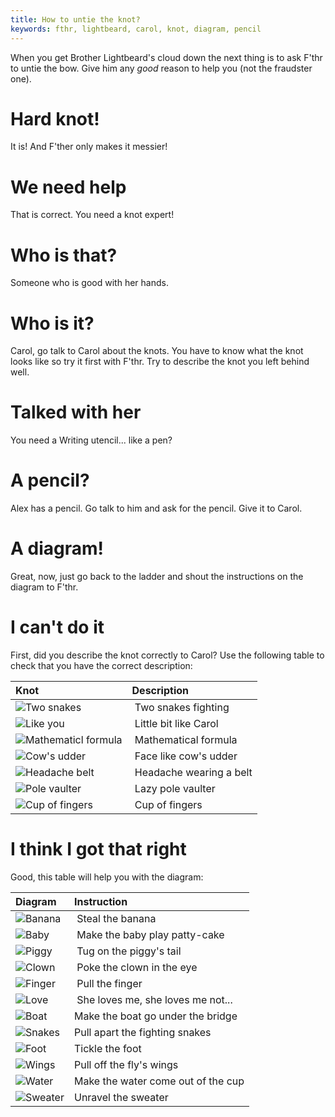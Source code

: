 ```yaml
---
title: How to untie the knot?
keywords: fthr, lightbeard, carol, knot, diagram, pencil
---
```


When you get Brother Lightbeard's cloud down the next thing is to ask F'thr to untie the bow.
Give him any _good_ reason to help you (not the fraudster one).

# Hard knot!
It is! And F'ther only makes it messier!

# We need help
That is correct. You need a knot expert!

# Who is that?
Someone who is good with her hands.

# Who is it?
Carol, go talk to Carol about the knots. You have to know what the knot looks like so try it first with F'thr. Try to describe the knot you left behind well.

# Talked with her
You need a Writing utencil... like a pen?

# A pencil?
Alex has a pencil. Go talk to him and ask for the pencil. Give it to Carol.

# A diagram!
Great, now, just go back to the ladder and shout the instructions on the diagram to F'thr.

# I can't do it
First, did you describe the knot correctly to Carol?
Use the following table to check that you have the correct description:

| Knot | Description |
|:------|:-----------|
| ![Two snakes](knot_snakes.png) | Two snakes fighting |
| ![Like you](knot_like_you.png) | Little bit like Carol |
| ![Mathematicl formula](knot_formula.png) | Mathematical formula |
| ![Cow's udder](knot_cow_udder.png) | Face like cow's udder |
| ![Headache belt](knot_headache.png) | Headache wearing a belt |
| ![Pole vaulter](knot_polevaulter.png) | Lazy pole vaulter |
| ![Cup of fingers](knot_fingercup.png) | Cup of fingers |

# I think I got that right
Good, this table will help you with the diagram:

| Diagram | Instruction |
|:------|:-----------|
| ![Banana](diagram_banana.png) | Steal the banana |
| ![Baby](diagram_baby.png) | Make the baby play patty-cake |
| ![Piggy](diagram_pig.png) | Tug on the piggy's tail |
| ![Clown](diagram_clown.png) | Poke the clown in the eye |
| ![Finger](diagram_pullfinger.png) | Pull the finger |
| ![Love](diagram_loves.png) | She loves me, she loves me not... |
| ![Boat](diagram_boat.png) | Make the boat go under the bridge |
| ![Snakes](diagram_snakes.png) | Pull apart the fighting snakes |
| ![Foot](diagram_tickle.png) | Tickle the foot |
| ![Wings](diagram_wings.png) | Pull off the fly's wings |
| ![Water](diagram_water.png) | Make the water come out of the cup |
| ![Sweater](diagram_sweater.png) | Unravel the sweater |
